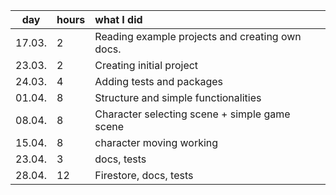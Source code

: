 |  day   | hours | what I did                                      |
| :----: | :---- | :---------------------------------------------- |
| 17.03. | 2     | Reading example projects and creating own docs. |
| 23.03. | 2     | Creating initial project                        |
| 24.03. | 4     | Adding tests and packages                       |
| 01.04. | 8     | Structure and simple functionalities            |
| 08.04. | 8     | Character selecting scene + simple game scene   |
| 15.04. | 8     | character moving working                        |
| 23.04. | 3     | docs, tests                                     |
| 28.04. | 12    | Firestore, docs, tests                          |
